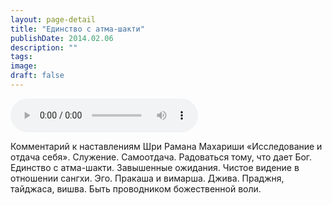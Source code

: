 ```yaml
---
layout: page-detail
title: "Единство с атма-шакти"
publishDate: 2014.02.06
description: ""
tags:
image:
draft: false
---
```


<audio title="2014.02.06 - Единство с атма-шакти.mp3" src="/upload/iblock/e0a/e0abc2a74a42d96262479e2a6e6a3856.mp3" controls=""></audio>

 Комментарий к наставлениям Шри Рамана Махариши «Исследование и отдача себя». Служение. Самоотдача. Радоваться тому, что дает Бог. Единство с атма-шакти. Завышенные ожидания. Чистое видение в отношении сангхи. Эго. Пракаша и вимарша. Джива. Праджня, тайджаса, вишва. Быть проводником божественной воли. 

  
